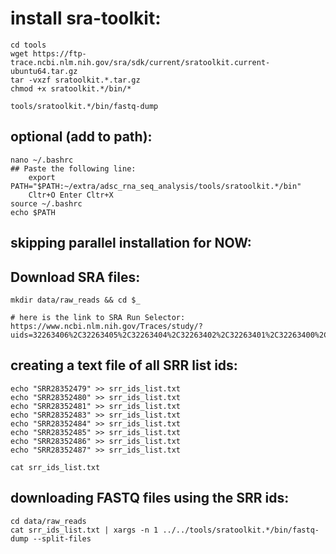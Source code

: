 # install sra-toolkit:

    cd tools
    wget https://ftp-trace.ncbi.nlm.nih.gov/sra/sdk/current/sratoolkit.current-ubuntu64.tar.gz
    tar -vxzf sratoolkit.*.tar.gz
    chmod +x sratoolkit.*/bin/*
    
    tools/sratoolkit.*/bin/fastq-dump

## optional (add to path):

    nano ~/.bashrc
    ## Paste the following line:
        export PATH="$PATH:~/extra/adsc_rna_seq_analysis/tools/sratoolkit.*/bin"
        Cltr+O Enter Cltr+X
    source ~/.bashrc
    echo $PATH

## skipping parallel installation for NOW:

## Download SRA files:

    mkdir data/raw_reads && cd $_

    # here is the link to SRA Run Selector:
    https://www.ncbi.nlm.nih.gov/Traces/study/?uids=32263406%2C32263405%2C32263404%2C32263402%2C32263401%2C32263400%2C32263399%2C32263398&o=acc_s%3Aa


## creating a text file of all SRR list ids:
    echo "SRR28352479" >> srr_ids_list.txt
    echo "SRR28352480" >> srr_ids_list.txt
    echo "SRR28352481" >> srr_ids_list.txt
    echo "SRR28352483" >> srr_ids_list.txt
    echo "SRR28352484" >> srr_ids_list.txt
    echo "SRR28352485" >> srr_ids_list.txt
    echo "SRR28352486" >> srr_ids_list.txt
    echo "SRR28352487" >> srr_ids_list.txt

    cat srr_ids_list.txt

## downloading FASTQ files using the SRR ids:
    cd data/raw_reads
    cat srr_ids_list.txt | xargs -n 1 ../../tools/sratoolkit.*/bin/fastq-dump --split-files

